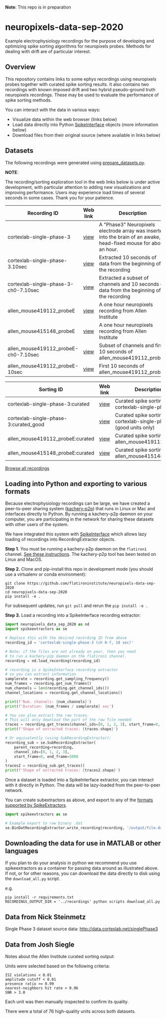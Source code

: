 **Note**: This repo is in preparation

# neuropixels-data-sep-2020
Example electrophysiology recordings for the purpose of developing and optimizing spike sorting algorithms for neuropixels probes. Methods for dealing with drift are of particular interest.

## Overview

This repository contains links to some ephys recordings using neuropixels probes together with curated spike sorting results. It also contains two recordings with known imposed drift and two hybrid pseudo-ground truth neuropixels recordings. These may be used to evaluate the performance of spike sorting methods.

You can interact with the data in various ways:

* Visualize data within the web browser (links below)
* Load data directly into Python [SpikeInterface](https://github.com/SpikeInterface) objects (more information below)
* Download files from their original source (where available in links below)

## Datasets

The following recordings were generated using [prepare_datasets.py](./scripts/prepare_datasets/prepare_datasets.py).

**NOTE**:

The recording/sorting exploration tool in the web links below is under active
development, with particular attention to adding new visualizations and improving
performance. Users may experience load times of several seconds in some cases.
Thank you for your patience.

<!-- prepare_recording.py -->

<!-- BEGIN DATA TABLE -->

<!--- Auto-generated at 08/12/2020, 14:51:28-->
| Recording ID | Web link | Description |
|------ | ---- | ----------- |
| cortexlab-single-phase-3 | [view](http://ephys1.laboratorybox.org/default/recording/cortexlab-single-phase-3?feed=sha1://eab32b0c4b338c29d95b30b9e072cd709af48ae5/feed.json) | A "Phase3" Neuropixels electrode array was inserted into the brain of an awake, head-fixed mouse for about an hour. |
| cortexlab-single-phase-3.10sec | [view](http://ephys1.laboratorybox.org/default/recording/cortexlab-single-phase-3.10sec?feed=sha1://eab32b0c4b338c29d95b30b9e072cd709af48ae5/feed.json) | Extracted 10 seconds of data from the beginning of the recording |
| cortexlab-single-phase-3-ch0-7.10sec | [view](http://ephys1.laboratorybox.org/default/recording/cortexlab-single-phase-3-ch0-7.10sec?feed=sha1://eab32b0c4b338c29d95b30b9e072cd709af48ae5/feed.json) | Extracted a subset of channels and 10 seconds of data from the beginning of the recording |
| allen_mouse419112_probeE | [view](http://ephys1.laboratorybox.org/default/recording/allen_mouse419112_probeE?feed=sha1://eab32b0c4b338c29d95b30b9e072cd709af48ae5/feed.json) | A one hour neuropixels recording from Allen Institute |
| allen_mouse415148_probeE | [view](http://ephys1.laboratorybox.org/default/recording/allen_mouse415148_probeE?feed=sha1://eab32b0c4b338c29d95b30b9e072cd709af48ae5/feed.json) | A one hour neuropixels recording from Allen Institute |
| allen_mouse419112_probeE-ch0-7.10sec | [view](http://ephys1.laboratorybox.org/default/recording/allen_mouse419112_probeE-ch0-7.10sec?feed=sha1://eab32b0c4b338c29d95b30b9e072cd709af48ae5/feed.json) | Subset of channels and first 10 seconds of allen_mouse419112_probeE |
| allen_mouse419112_probeE-10sec | [view](http://ephys1.laboratorybox.org/default/recording/allen_mouse419112_probeE-10sec?feed=sha1://eab32b0c4b338c29d95b30b9e072cd709af48ae5/feed.json) | First 10 seconds of allen_mouse419112_probeE |


| Sorting ID | Web link | Description |
|------ | ---- | ----------- |
| cortexlab-single-phase-3:curated | [view](http://ephys1.laboratorybox.org/default/sorting/cortexlab-single-phase-3:curated?feed=sha1://eab32b0c4b338c29d95b30b9e072cd709af48ae5/feed.json) | Curated spike sorting for cortexlab-single-phase-3 |
| cortexlab-single-phase-3:curated_good | [view](http://ephys1.laboratorybox.org/default/sorting/cortexlab-single-phase-3:curated_good?feed=sha1://eab32b0c4b338c29d95b30b9e072cd709af48ae5/feed.json) | Curated spike sorting for cortexlab-single-phase-3 (good units only) |
| allen_mouse419112_probeE:curated | [view](http://ephys1.laboratorybox.org/default/sorting/allen_mouse419112_probeE:curated?feed=sha1://eab32b0c4b338c29d95b30b9e072cd709af48ae5/feed.json) | Curated spike sorting for allen_mouse419112_probeE |
| allen_mouse415148_probeE:curated | [view](http://ephys1.laboratorybox.org/default/sorting/allen_mouse415148_probeE:curated?feed=sha1://eab32b0c4b338c29d95b30b9e072cd709af48ae5/feed.json) | Curated spike sorting for allen_mouse415148_probeE |


[Browse all recordings](http://ephys1.laboratorybox.org/default?feed=sha1://eab32b0c4b338c29d95b30b9e072cd709af48ae5/feed.json)
<!-- END DATA TABLE -->

## Loading into **Python** and exporting to various formats

Because electrophysiology recordings can be large, we have created a peer-to-peer sharing system ([kachery-p2p](https://github.com/flatironinstitute/kachery-p2p)) that runs in Linux or Mac and interfaces directly to Python. By running a kachery-p2p daemon on your computer, you are participating in the network for sharing these datasets with other users of the system.

We have integrated this system with [SpikeInterface](https://github.com/SpikeInterface) which allows lazy loading of recordings into RecordingExtractor objects.

**Step 1.** You must be running a kachery-p2p daemon on the `flatiron1` channel.
[See these instructions](https://github.com/flatironinstitute/kachery-p2p).
The kachery-p2p tool has been tested on Linux and MacOS.

**Step 2.** Clone and pip-install this repo in development mode (you should use a virtualenv or conda environment):

```
git clone https://github.com/flatironinstitute/neuropixels-data-sep-2020
cd neuropixels-data-sep-2020
pip install -e .
```

For subsequent updates, run `git pull` and rerun the `pip install -e .`

**Step 3.** Load a recording into a SpikeInterface recording extractor:

```python
import neuropixels_data_sep_2020 as nd
import spikeextractors as se

# Replace this with the desired recording ID from above
recording_id = 'cortexlab-single-phase-3 (ch 0-7, 10 sec)'

# Note: if the files are not already on your, then you need
# to run a kachery-p2p daemon on the flatiron1 channel.
recording = nd.load_recording(recording_id)

# recording is a SpikeInterface recording extractor
# so you can extract information
samplerate = recording.get_sampling_frequency()
num_frames = recording.get_num_frames()
num_channels = len(recording.get_channel_ids())
channel_locations = recording.get_channel_locations()

print(f'Num. channels: {num_channels}')
print(f'Duration: {num_frames / samplerate} sec')

# You can also extract the raw traces.
# This will only download the part of the raw file needed
traces = recording.get_traces(channel_ids=[0, 1, 2, 3], start_frame=0, end_frame=5000)
print(f'Shape of extracted traces: {traces.shape}')

# Or equivalently (using SubRecordingExtractor):
recording_sub = se.SubRecordingExtractor(
    parent_recording=recording,
    channel_ids=[0, 1, 2, 3],
    start_frame=0, end_frame=5000
)
traces2 = recording_sub.get_traces()
print(f'Shape of extracted traces: {traces2.shape}')
```

Once a dataset is loaded into a SpikeInterface extractor, you can
interact with it directly in Python. The data will be
lazy-loaded from the peer-to-peer network.

You can create subextractors as above, and export to any of the
[formats supported by SpikeExtractors](https://github.com/SpikeInterface/spikeextractors/tree/master/spikeextractors/extractors).

```python
import spikeextractors as se

# Example export to raw binary .dat
se.BinDatRecordingExtractor.write_recording(recording, '/output/file.dat')
```

## Downloading the data for use in **MATLAB or other languages**

If you plan to do your analysis in python we recommend you use spikeextractors as a container for passing data around as illustrated above. If not, or for other reasons, you can download the data directly to disk using the `download_all.py` script.

e.g.
```
pip install -r requirements.txt
RECORDINGS_OUTPUT_DIR = '../recordings' python scripts download_all.py
```


## Data from Nick Steinmetz

Single Phase 3 dataset source data: http://data.cortexlab.net/singlePhase3

<!-- Source data kachery URI: `sha1dir://d40edb4e52ad5abef2c1689f7b04164fbf65271b.cortexlab-single-phase-3` -->

## Data from Josh Siegle

Notes about the Allen Institute curated sorting output:

Units were selected based on the following criteria:
```
ISI violations < 0.01
amplitude cutoff < 0.01
presence ratio >= 0.99
nearest-neighbors hit rate > 0.96
SNR > 3.0
```

Each unit was then manually inspected to confirm its quality.

There were a total of 76 high-quality units across both datasets.

<!-- * mouse419112_probeE
    - curated_unit_times.npy: sha1://57029ae68643881f5d4015397be87ba0d4815b52/curated_unit_times.npy
    - curated_unit_IDs.npy: sha1://61762d8f0bdac57db64ceec1636e0009af0f02ef/curated_unit_IDs.npy?manifest=371f609a04189947e45ea8f29e60b0fd2edb1a69
    - curated_unit_channels.npy: sha1://8b3a98b9d45c1c62eb4402245800e278873bd8e5/curated_unit_channels.npy
    - continuous.dat: sha1://39ae3fcccd3803170dd97fc9a8799e7169214419/continuous.dat?manifest=31942d7d97ff3a46fa1dbca72d8dc048bd65d5ce

* mouse415148_probeE
    - curated_unit_times.npy: sha1://4c717829e3ce6530349a38bd5f72fac216916276/curated_unit_times.npy -->

